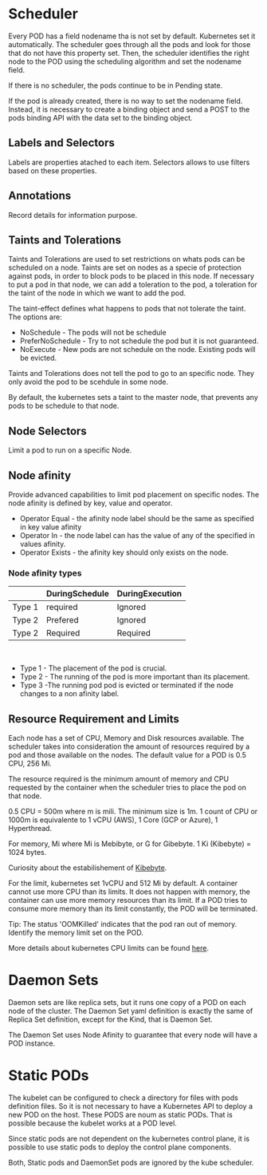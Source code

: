 # Scheduler

Every POD has a field nodename tha is not set by default. Kubernetes set it automatically. The scheduler goes through all the pods and look for those that do not have this property set. Then, the scheduler identifies the right node to the POD using the scheduling algorithm and set the nodename field. 

If there is no scheduler, the pods continue to be in Pending state. 

If the pod is already created, there is no way to set the nodename field. Instead, it is necessary to create a binding object and send a POST to the pods binding API with the data set to the binding object. 

## Labels and Selectors

Labels are properties atached to each item. Selectors allows to use filters based on these properties. 

## Annotations

Record details for information purpose.

## Taints and Tolerations

Taints and Tolerations are used to set restrictions on whats pods can be scheduled on a node. Taints are set on nodes as a specie of protection against pods, in order to block pods to be placed in this node. If necessary to put a pod in that node, we can add a toleration to the pod, a toleration for the taint of the node in which we want to add the pod. 

The taint-effect defines what happens to pods that not tolerate the taint. The options are:

* NoSchedule - The pods will not be schedule
* PreferNoSchedule - Try to not schedule the pod but it is not guaranteed.
* NoExecute - New pods are not schedule on the node. Existing pods will be evicted.

Taints and Tolerations does not tell the pod to go to an specific node. They only avoid the pod to be scehdule in some node. 

By default, the kubernetes sets a taint to the master node, that prevents any pods to be schedule to that node.

## Node Selectors

Limit a pod to run on a specific Node. 

## Node afinity

Provide advanced capabilities to limit pod placement on specific nodes. The node afinity is defined by key, value and operator. 

* Operator Equal - the afinity node label should be the same as specified in key value afinity
* Operator In - the node label can has the value of any of the specified in values afinity.
* Operator Exists - the afinity key should only exists on the node.

### Node afinity types

|        | DuringSchedule | DuringExecution |
|--------|----------------|-----------------|
| Type 1 | required       | Ignored         |
| Type 2 | Prefered       | Ignored         |
| Type 2 | Required       | Required        |

<br>

* Type 1 - The placement of the pod is crucial.
* Type 2 - The running of the pod is more important than its placement.
* Type 3 -The running pod pod is evicted or terminated if the node changes to a non afinity label. 

## Resource Requirement and Limits

Each node has a set of CPU, Memory and Disk resources available. The scheduler takes into consideration the amount of resources required by a pod and those available on the nodes. The default value for a POD is 0.5 CPU, 256 Mi. 

The resource required is the minimum amount of memory and CPU requested by the container when the scheduler tries to place the pod on that node.

0.5 CPU = 500m where m is mili. The minimum size is 1m. 1 count of CPU or 1000m is equivalente to 1 vCPU (AWS), 1 Core (GCP or Azure), 1 Hyperthread. 

For memory, Mi where Mi is Mebibyte, or G for Gibebyte. 1 Ki (Kibebyte) = 1024 bytes. 

Curiosity about the estabilishement of [Kibebyte](https://en.wikipedia.org/wiki/Kibibyte).

For the limit, kubernetes set 1vCPU and 512 Mi by default. A container cannot use more CPU than its limits. It does not happen with memory, the container can use more memory resources than its limit. If a POD tries to consume more memory than its limit constantly, the POD will be terminated. 

Tip: The status 'OOMKilled' indicates that the pod ran out of memory. Identify the memory limit set on the POD.

More details about kubernetes CPU limits can be found [here](https://medium.com/omio-engineering/cpu-limits-and-aggressive-throttling-in-kubernetes-c5b20bd8a718#:~:text=Kubernetes%20uses%20kernel%20throttling%20to,and%20it's%20easier%20to%20detect). 

# Daemon Sets

Daemon sets are like replica sets, but it runs one copy of a POD on each node of the cluster. The Daemon Set yaml definition is exactly the same of Replica Set definition, except for the Kind, that is Daemon Set. 

The Daemon Set uses Node Afinity to guarantee that every node will have a POD instance. 

# Static PODs

The kubelet can be configured to check a directory for files with pods definition files. So it is not necessary to have a Kubernetes API to deploy a new POD on the host. These PODS are noum as static PODs. That is possible because the kubelet works at a POD level.

Since static pods are not dependent on the kubernetes control plane, it is possible to use static pods to deploy the control plane components.

Both, Static pods and DaemonSet pods are ignored by the kube scheduler. 